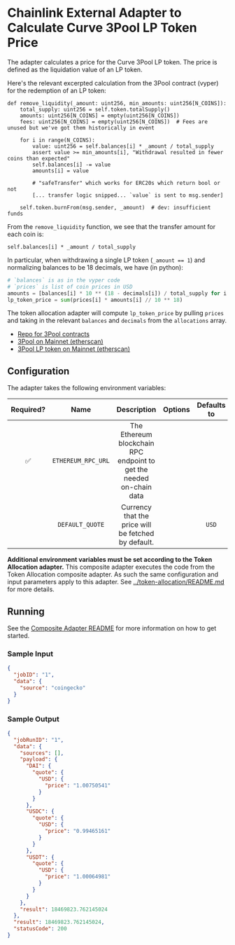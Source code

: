 # Chainlink External Adapter to Calculate Curve 3Pool LP Token Price

The adapter calculates a price for the Curve 3Pool LP token. The price is defined as the liquidation value of an LP token.

Here's the relevant excerpted calculation from the 3Pool contract (vyper) for the redemption of an LP token:

```vyper
def remove_liquidity(_amount: uint256, min_amounts: uint256[N_COINS]):
    total_supply: uint256 = self.token.totalSupply()
    amounts: uint256[N_COINS] = empty(uint256[N_COINS])
    fees: uint256[N_COINS] = empty(uint256[N_COINS])  # Fees are unused but we've got them historically in event

    for i in range(N_COINS):
        value: uint256 = self.balances[i] * _amount / total_supply
        assert value >= min_amounts[i], "Withdrawal resulted in fewer coins than expected"
        self.balances[i] -= value
        amounts[i] = value

        # "safeTransfer" which works for ERC20s which return bool or not
        [... transfer logic snipped... `value` is sent to msg.sender]

    self.token.burnFrom(msg.sender, _amount)  # dev: insufficient funds
```

From the `remove_liquidity` function, we see that the transfer amount for each coin is:

```vyper
self.balances[i] * _amount / total_supply
```

In particular, when withdrawing a single LP token (`_amount == 1`) and
normalizing balances to be 18 decimals, we have (in python):

```python
# `balances` is as in the vyper code
# `prices` is list of coin prices in USD
amounts = [balances[i] * 10 ** (18 - decimals[i]) / total_supply for i in range(len(balances))]
lp_token_price = sum(prices[i] * amounts[i] // 10 ** 18)
```

The token allocation adapter will compute `lp_token_price` by pulling `prices` and taking
in the relevant `balances` and `decimals` from the `allocations` array.

- [Repo for 3Pool contracts](https://github.com/curvefi/curve-contract/tree/master/contracts/pools/3pool)
- [3Pool on Mainnet (etherscan)](https://etherscan.io/address/0xbebc44782c7db0a1a60cb6fe97d0b483032ff1c7)
- [3Pool LP token on Mainnet (etherscan)](https://etherscan.io/address/0x6c3F90f043a72FA612cbac8115EE7e52BDe6E490)

## Configuration

The adapter takes the following environment variables:

| Required? |        Name        |                             Description                              | Options | Defaults to |
| :-------: | :----------------: | :------------------------------------------------------------------: | :-----: | :---------: |
|    ✅     | `ETHEREUM_RPC_URL` | The Ethereum blockchain RPC endpoint to get the needed on-chain data |         |             |
|           |  `DEFAULT_QUOTE`   |         Currency that the price will be fetched by default.          |         |    `USD`    |

**Additional environment variables must be set according to the Token Allocation adapter.**
This composite adapter executes the code from the Token Allocation composite adapter. As such the same configuration and input parameters apply to this adapter. See [../token-allocation/README.md](../token-allocation/README.md) for more details.

## Running

See the [Composite Adapter README](../README.md) for more information on how to get started.

### Sample Input

```json
{
  "jobID": "1",
  "data": {
    "source": "coingecko"
  }
}
```

### Sample Output

```json
{
  "jobRunID": "1",
  "data": {
    "sources": [],
    "payload": {
      "DAI": {
        "quote": {
          "USD": {
            "price": "1.00750541"
          }
        }
      },
      "USDC": {
        "quote": {
          "USD": {
            "price": "0.99465161"
          }
        }
      },
      "USDT": {
        "quote": {
          "USD": {
            "price": "1.00064981"
          }
        }
      }
    },
    "result": 18469823.762145024
  },
  "result": 18469823.762145024,
  "statusCode": 200
}
```
